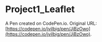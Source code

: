# Project1_Leaflet

A Pen created on CodePen.io. Original URL: [https://codepen.io/jvilbig/pen/JjBzOwo](https://codepen.io/jvilbig/pen/JjBzOwo).

